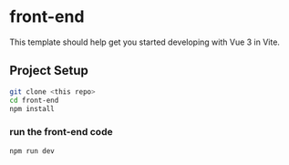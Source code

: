 # front-end


This template should help get you started developing with Vue 3 in Vite.

## Project Setup

```sh
git clone <this repo>
cd front-end
npm install
```

### run the front-end code

```sh
npm run dev
```
